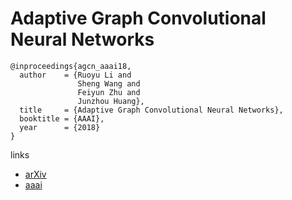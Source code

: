 # Adaptive Graph Convolutional Neural Networks

```
@inproceedings{agcn_aaai18,
  author    = {Ruoyu Li and
               Sheng Wang and
               Feiyun Zhu and
               Junzhou Huang},
  title     = {Adaptive Graph Convolutional Neural Networks},
  booktitle = {AAAI},
  year      = {2018}
}
```

links
- [arXiv](https://arxiv.org/abs/1801.03226)
- [aaai](https://www.aaai.org/ocs/index.php/AAAI/AAAI18/paper/view/16642)
